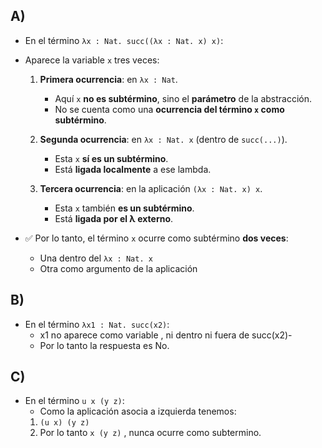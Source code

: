 ## A)
 - En el término `λx : Nat. succ((λx : Nat. x) x)`:

  - Aparece la variable `x` tres veces:

    1. **Primera ocurrencia**: en `λx : Nat`.  
       - Aquí `x` **no es subtérmino**, sino el **parámetro** de la abstracción.  
       - No se cuenta como una **ocurrencia del término `x` como subtérmino**.

    2. **Segunda ocurrencia**: en `λx : Nat. x` (dentro de `succ(...)`).  
       - Esta `x` **sí es un subtérmino**.  
       - Está **ligada localmente** a ese lambda.

    3. **Tercera ocurrencia**: en la aplicación `(λx : Nat. x) x`.  
       - Esta `x` también **es un subtérmino**.  
       - Está **ligada por el λ externo**.

  - ✅ Por lo tanto, el término `x` ocurre como subtérmino **dos veces**:
    - Una dentro del `λx : Nat. x`
    - Otra como argumento de la aplicación

## B)
  - En el término `λx1 : Nat. succ(x2)`:
    - x1 no aparece como variable , ni dentro ni fuera de succ(x2)-
    - Por lo tanto la respuesta es No.

## C)
  - En el término `u x (y z)`:
    - Como la aplicación asocia a izquierda tenemos:
    1. `(u x) (y z)`
    2.  Por lo tanto `x (y z)` , nunca ocurre como subtermino.
